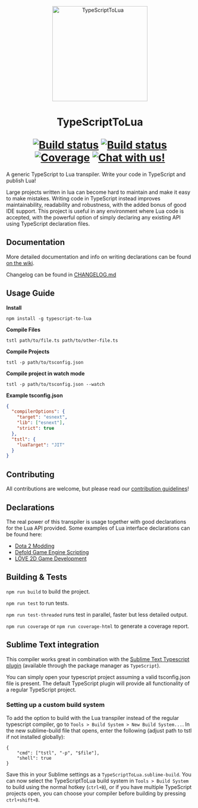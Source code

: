 <div align="center">
    <img src="logo-hq.png?raw=true" alt="TypeScriptToLua" width="256" />
    <h1>
        TypeScriptToLua
        <p></p>
        <a href="https://travis-ci.org/TypeScriptToLua/TypeScriptToLua"><img alt="Build status" src="https://img.shields.io/travis/TypeScriptToLua/TypeScriptToLua/master.svg?style=for-the-badge" /></a>
        <a href="https://ci.appveyor.com/project/Perryvw/typescripttolua-pa0ym"><img alt="Build status" src="https://img.shields.io/appveyor/ci/Perryvw/typescripttolua-pa0ym/master.svg?logo=appveyor&style=for-the-badge" /></a>
        <a href="https://codecov.io/gh/TypeScriptToLua/typescripttolua"><img alt="Coverage" src="https://img.shields.io/codecov/c/gh/TypeScriptToLua/typescripttolua.svg?logo=codecov&style=for-the-badge" /></a>
        <a href="https://discord.gg/BWAq58Y"><img alt="Chat with us!" src="https://img.shields.io/discord/515854149821267971.svg?style=for-the-badge&colorB=7581dc&logo=discord&logoColor=white"></a>
    </h1>
</div>

A generic TypeScript to Lua transpiler. Write your code in TypeScript and publish Lua!

Large projects written in lua can become hard to maintain and make it easy to make mistakes. Writing code in TypeScript instead improves maintainability, readability and robustness, with the added bonus of good IDE support. This project is useful in any environment where Lua code is accepted, with the powerful option of simply declaring any existing API using TypeScript declaration files.

## Documentation

More detailed documentation and info on writing declarations can be found [on the wiki](https://github.com/TypeScriptToLua/TypescriptToLua/wiki).

Changelog can be found in [CHANGELOG.md](https://github.com/TypeScriptToLua/TypescriptToLua/blob/master/CHANGELOG.md)

## Usage Guide

**Install**

`npm install -g typescript-to-lua`

**Compile Files**

`tstl path/to/file.ts path/to/other-file.ts`

**Compile Projects**

`tstl -p path/to/tsconfig.json`

**Compile project in watch mode**

`tstl -p path/to/tsconfig.json --watch`

**Example tsconfig.json**

```json
{
  "compilerOptions": {
    "target": "esnext",
    "lib": ["esnext"],
    "strict": true
  },
  "tstl": {
    "luaTarget": "JIT"
  }
}
```

## Contributing

All contributions are welcome, but please read our [contribution guidelines](https://github.com/TypeScriptToLua/TypescriptToLua/blob/master/CONTRIBUTING.md)!

## Declarations

The real power of this transpiler is usage together with good declarations for the Lua API provided. Some examples of Lua interface declarations can be found here:

- [Dota 2 Modding](https://github.com/ModDota/API/tree/master/declarations/server)
- [Defold Game Engine Scripting](https://github.com/dasannikov/DefoldTypeScript/blob/master/defold.d.ts)
- [LÖVE 2D Game Development](https://github.com/hazzard993/love-typescript-definitions)

## Building & Tests

`npm run build` to build the project.

`npm run test` to run tests.

`npm run test-threaded` runs test in parallel, faster but less detailed output.

`npm run coverage` or `npm run coverage-html` to generate a coverage report.

## Sublime Text integration

This compiler works great in combination with the [Sublime Text Typescript plugin](https://github.com/Microsoft/TypeScript-Sublime-Plugin) (available through the package manager as `TypeScript`).

You can simply open your typescript project assuming a valid tsconfig.json file is present. The default TypeScript plugin will provide all functionality of a regular TypeScript project.

### Setting up a custom build system

To add the option to build with the Lua transpiler instead of the regular typescript compiler, go to `Tools > Build System > New Build System...`. In the new sublime-build file that opens, enter the following (adjust path to tstl if not installed globally):

```
{
    "cmd": ["tstl", "-p", "$file"],
    "shell": true
}
```

Save this in your Sublime settings as a `TypeScriptToLua.sublime-build`. You can now select the TypeScriptToLua build system in `Tools > Build System` to build using the normal hotkey (`ctrl+B`), or if you have multiple TypeScript projects open, you can choose your compiler before building by pressing `ctrl+shift+B`.
